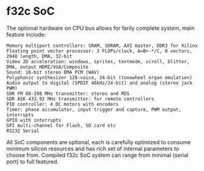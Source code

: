 # f32c SoC

The optional hardware on CPU bus allows for farily complete system,
main feature include:

    Memory multiport controllers: SRAM, SDRAM, AXI master, DDR3 for Xilinx
    Floating point vector processor: 3 FLOPs/clock, A=B+-*/C, 8 vectors, 2048 length, DMA, 32-bit 
    Video 2D acceleration: windows, sprites, textmode, scroll, blitter, DMA, output HDMI/VGA/Composite
    Sound: 16-bit stereo DMA PCM (WAV)
    Polyphonic synthesizer 128-voice, 24-bit (tonewheel organ emulation)
    Audio output to digital (SPDIF 48kHz/24-bit) and analog (stereo jack PWM)
    SDR FM 88-108 MHz transmitter: stereo and RDS
    SDR ASK 433.92 MHz transmitter: for remote controllers
    PID controller: 4 DC motors with encoders
    Timer: phase accumulator, input trigger and capture, PWM output, interrupts
    GPIO with interrupts
    SPI multi-channel for Flash, SD card etc
    RS232 Serial

All SoC components are optional, each is carefully optimized
to consume minimum silicon resources and has rich set of internal
parameters to choose from. Compiled f32c SoC system can range from 
minimal (serial port) to full featured.
